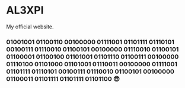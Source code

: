 # AL3XPI
My official website.
### 01001001 01100110 00100000 01111001 01101111 01110101 00100111 01110010 01100101 00100000 01110010 01100101 01100001 01100100 01101001 01101110 01100111 00100000 01110100 01101000 01101001 01110011 00100000 01111001 01101111 01110101 00100111 01110010 01100101 00100000 01100011 01101111 01101111 01101100 😎